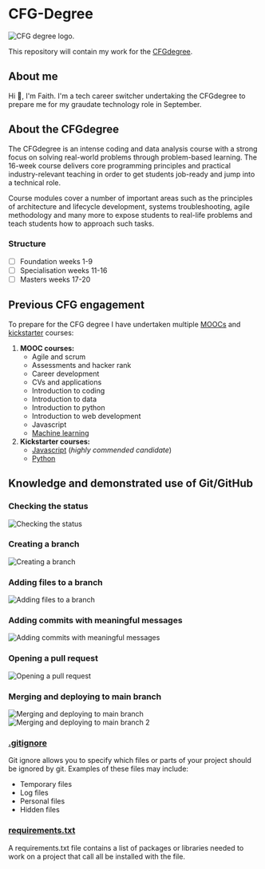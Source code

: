 # CFG-Degree
![CFG degree logo.](https://codefirstgirls.com/wp-content/uploads/2022/04/CFGDegree-Logo-2-768x384.png)

This repository will contain my work for the [CFGdegree](https://codefirstgirls.com/courses/cfgdegree/).

## About me
Hi :wave:, I'm Faith. I'm a tech career switcher undertaking the CFGdegree to prepare me for my graudate technology role in September. 

## About the CFGdegree
The CFGdegree is an intense coding and data analysis course with a strong focus on solving real-world problems through problem-based learning. The 16-week course delivers core programming principles and practical industry-relevant teaching in order to get students job-ready and jump into a technical role.

Course modules cover a number of important areas such as the principles of architecture and lifecycle development, systems troubleshooting, agile methodology and many more to expose students to real-life problems and teach students how to approach such tasks.

### Structure
- [ ] Foundation weeks 1-9
- [ ] Specialisation weeks 11-16
- [ ] Masters weeks 17-20

## Previous CFG engagement
To prepare for the CFG degree I have undertaken multiple [MOOCs](https://codefirstgirls.com/courses/moocs/) and [kickstarter](https://codefirstgirls.com/courses/coding-kickstarter/) courses:
1. **MOOC courses:**
   - Agile and scrum
   - Assessments and hacker rank
   - Career development
   - CVs and applications
   - Introduction to coding
   - Introduction to data
   - Introduction to python
   - Introduction to web development
   - Javascript
   - [Machine learning](https://github.com/FaithThough/CFG-Machine-Learning-MOOC)
3. **Kickstarter courses:**
   - [Javascript](https://github.com/FaithThough/CFGJavaScriptKickstarter) (*highly commended candidate*)
   - [Python](https://github.com/FaithThough/CFGPythonKickstarter)

## Knowledge and demonstrated use of Git/GitHub
### Checking the status
![Checking the status](https://github.com/FaithThough/CFG_Degree/assets/116672234/58c95e01-e352-479f-9132-232081a2c0ca)
### Creating a branch
![Creating a branch](https://github.com/FaithThough/CFG_Degree/assets/116672234/857195e9-2c13-4e4a-a540-2e6ab87123bc)
### Adding files to a branch
![Adding files to a branch](https://github.com/FaithThough/CFG_Degree/assets/116672234/311b4832-1a50-4526-a675-a09f230206a4)
### Adding commits with meaningful messages
![Adding commits with meaningful messages](https://github.com/FaithThough/CFG_Degree/assets/116672234/bb0b723f-cc9c-472b-97a4-0f7f6dc6bde3)
### Opening a pull request
![Opening a pull request](https://github.com/FaithThough/CFG_Degree/assets/116672234/b2e97e8b-d7ad-40cc-9874-aec1660a1b72)
### Merging and deploying to main branch
![Merging and deploying to main branch](https://github.com/FaithThough/CFG_Degree/assets/116672234/8497aea4-2119-439c-a828-5944543c8a30)
![Merging and deploying to main branch 2](https://github.com/FaithThough/CFG_Degree/assets/116672234/d4fbe161-a16a-44f9-8b1a-12105ae8ad33)
### [.gitignore](.gitignore)
Git ignore allows you to specify which files or parts of your project should be ignored by git. Examples of these files may include:
- Temporary files
- Log files
- Personal files
- Hidden files

### [requirements.txt](requirements.txt) 
A requirements.txt file contains a list of packages or libraries needed to work on a project that call all be installed with the file. 
